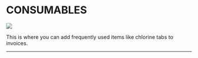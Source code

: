 # CONSUMABLES

![](https://cdn.realsgii2.dev/wise-software-docs/image_58.7557a6eb.png)

This is where you can add frequently used items like chlorine tabs to invoices.

---
